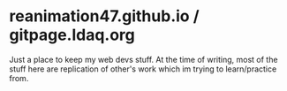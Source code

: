 # reanimation47.github.io / gitpage.ldaq.org 
Just a place to keep my web devs stuff.
At the time of writing, most of the stuff here are replication of other's work which im trying to learn/practice from.


